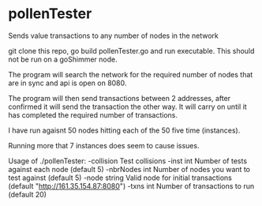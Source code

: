 # pollenTester

Sends value transactions to any number of nodes in the network

git clone this repo, go build pollenTester.go and run executable. This should not be run on a goShimmer node.

The program will search the network for the required number of nodes that are in sync and api is open on 8080.

The program will then send transactions between 2 addresses, after confirmed it will send the transaction the other way. It will carry on until it has completed the required number of transactions.

I have run agaisnt 50 nodes hitting each of the 50 five time (instances). 

Running more that 7 instances does seem to cause issues.

Usage of ./pollenTester:
  -collision
        Test collisions
  -inst int
        Number of tests against each node (default 5)
  -nbrNodes int
        Number of nodes you want to test against (default 5)
  -node string
        Valid node for initial transactions (default "http://161.35.154.87:8080")
  -txns int
        Number of transactions to run (default 20)
        
